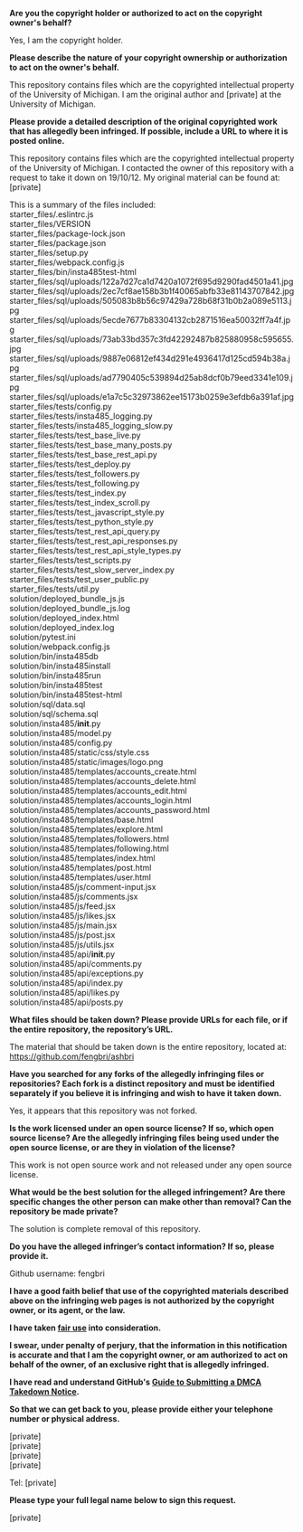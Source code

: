 **Are you the copyright holder or authorized to act on the copyright owner's behalf?**

Yes, I am the copyright holder.

**Please describe the nature of your copyright ownership or authorization to act on the owner's behalf.**

This repository contains files which are the copyrighted intellectual property of the University of Michigan. I am the original author and [private] at the University of Michigan.

**Please provide a detailed description of the original copyrighted work that has allegedly been infringed. If possible, include a URL to where it is posted online.**

This repository contains files which are the copyrighted intellectual property of the University of Michigan. I contacted the owner of this repository with a request to take it down on 19/10/12. My original material can be found at: [private]

This is a summary of the files included:  
starter_files/.eslintrc.js  
starter_files/VERSION  
starter_files/package-lock.json  
starter_files/package.json  
starter_files/setup.py  
starter_files/webpack.config.js  
starter_files/bin/insta485test-html  
starter_files/sql/uploads/122a7d27ca1d7420a1072f695d9290fad4501a41.jpg  
starter_files/sql/uploads/2ec7cf8ae158b3b1f40065abfb33e81143707842.jpg  
starter_files/sql/uploads/505083b8b56c97429a728b68f31b0b2a089e5113.jpg  
starter_files/sql/uploads/5ecde7677b83304132cb2871516ea50032ff7a4f.jpg  
starter_files/sql/uploads/73ab33bd357c3fd42292487b825880958c595655.jpg  
starter_files/sql/uploads/9887e06812ef434d291e4936417d125cd594b38a.jpg  
starter_files/sql/uploads/ad7790405c539894d25ab8dcf0b79eed3341e109.jpg  
starter_files/sql/uploads/e1a7c5c32973862ee15173b0259e3efdb6a391af.jpg  
starter_files/tests/config.py  
starter_files/tests/insta485_logging.py  
starter_files/tests/insta485_logging_slow.py  
starter_files/tests/test_base_live.py  
starter_files/tests/test_base_many_posts.py  
starter_files/tests/test_base_rest_api.py  
starter_files/tests/test_deploy.py  
starter_files/tests/test_followers.py  
starter_files/tests/test_following.py  
starter_files/tests/test_index.py  
starter_files/tests/test_index_scroll.py  
starter_files/tests/test_javascript_style.py  
starter_files/tests/test_python_style.py  
starter_files/tests/test_rest_api_query.py  
starter_files/tests/test_rest_api_responses.py  
starter_files/tests/test_rest_api_style_types.py  
starter_files/tests/test_scripts.py  
starter_files/tests/test_slow_server_index.py  
starter_files/tests/test_user_public.py  
starter_files/tests/util.py  
solution/deployed_bundle_js.js  
solution/deployed_bundle_js.log  
solution/deployed_index.html  
solution/deployed_index.log  
solution/pytest.ini  
solution/webpack.config.js  
solution/bin/insta485db  
solution/bin/insta485install  
solution/bin/insta485run  
solution/bin/insta485test  
solution/bin/insta485test-html  
solution/sql/data.sql  
solution/sql/schema.sql  
solution/insta485/__init__.py  
solution/insta485/model.py  
solution/insta485/config.py  
solution/insta485/static/css/style.css  
solution/insta485/static/images/logo.png  
solution/insta485/templates/accounts_create.html  
solution/insta485/templates/accounts_delete.html  
solution/insta485/templates/accounts_edit.html  
solution/insta485/templates/accounts_login.html  
solution/insta485/templates/accounts_password.html  
solution/insta485/templates/base.html  
solution/insta485/templates/explore.html  
solution/insta485/templates/followers.html  
solution/insta485/templates/following.html  
solution/insta485/templates/index.html  
solution/insta485/templates/post.html  
solution/insta485/templates/user.html  
solution/insta485/js/comment-input.jsx  
solution/insta485/js/comments.jsx  
solution/insta485/js/feed.jsx  
solution/insta485/js/likes.jsx  
solution/insta485/js/main.jsx  
solution/insta485/js/post.jsx  
solution/insta485/js/utils.jsx  
solution/insta485/api/__init__.py  
solution/insta485/api/comments.py  
solution/insta485/api/exceptions.py  
solution/insta485/api/index.py  
solution/insta485/api/likes.py  
solution/insta485/api/posts.py  

**What files should be taken down? Please provide URLs for each file, or if the entire repository, the repository’s URL.**

The material that should be taken down is the entire repository, located at:
https://github.com/fengbri/ashbri

**Have you searched for any forks of the allegedly infringing files or repositories? Each fork is a distinct repository and must be identified separately if you believe it is infringing and wish to have it taken down.**

Yes, it appears that this repository was not forked.

**Is the work licensed under an open source license? If so, which open source license? Are the allegedly infringing files being used under the open source license, or are they in violation of the license?**

This work is not open source work and not released under any open source license.

**What would be the best solution for the alleged infringement? Are there specific changes the other person can make other than removal? Can the repository be made private?**

The solution is complete removal of this repository.

**Do you have the alleged infringer’s contact information? If so, please provide it.**

Github username: fengbri

**I have a good faith belief that use of the copyrighted materials described above on the infringing web pages is not authorized by the copyright owner, or its agent, or the law.**

**I have taken <a href="https://www.lumendatabase.org/topics/22">fair use</a> into consideration.**

**I swear, under penalty of perjury, that the information in this notification is accurate and that I am the copyright owner, or am authorized to act on behalf of the owner, of an exclusive right that is allegedly infringed.**

**I have read and understand GitHub's <a href="https://help.github.com/articles/guide-to-submitting-a-dmca-takedown-notice/">Guide to Submitting a DMCA Takedown Notice</a>.**

**So that we can get back to you, please provide either your telephone number or physical address.**

[private]  
[private]  
[private]  
[private]  

Tel: [private]  

**Please type your full legal name below to sign this request.**

[private]
